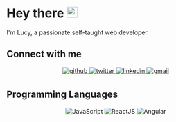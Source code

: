 # Hey there <img src="https://media.giphy.com/media/hvRJCLFzcasrR4ia7z/giphy.gif" width="25px">

 I'm Lucy, a passionate self-taught web developer. 

## Connect with me  
<div align="center">
<a href="https://luconcha.github.io/" target="_blank">
<img src=https://img.shields.io/badge/github-%2324292e.svg?&style=for-the-badge&logo=github&logoColor=white alt=github style="margin-bottom: 5px;" />
</a>
<a href="https://twitter.com/lucy_dev9" target="_blank">
<img src=https://img.shields.io/badge/twitter-%2300acee.svg?&style=for-the-badge&logo=twitter&logoColor=white alt=twitter style="margin-bottom: 5px;" />
</a>
<a href="https://linkedin.com/in/lucyconcha" target="_blank">
<img src=https://img.shields.io/badge/linkedin-%231E77B5.svg?&style=for-the-badge&logo=linkedin&logoColor=white alt=linkedin style="margin-bottom: 5px;" />
</a>
<a href="mailto:lucy.cm9@gmail.com" target="_blank">
<img src=https://img.shields.io/badge/Gmail-D14836?style=for-the-badge&logo=gmail&logoColor=white alt=gmail style="margin-bottom: 5px;" />
</a>
</div>  

## Programming Languages

<div align="center">
<img src=https://img.shields.io/badge/JavaScript-yellow alt=JavaScript style="margin-bottom: 5px;" />

<img src=https://img.shields.io/badge/ReactJS-blue alt=ReactJS style="margin-bottom: 5px;" />
  
<img src=https://img.shields.io/badge/Angular-red alt=Angular style="margin-bottom: 5px;" />
  
</div>
 


  
